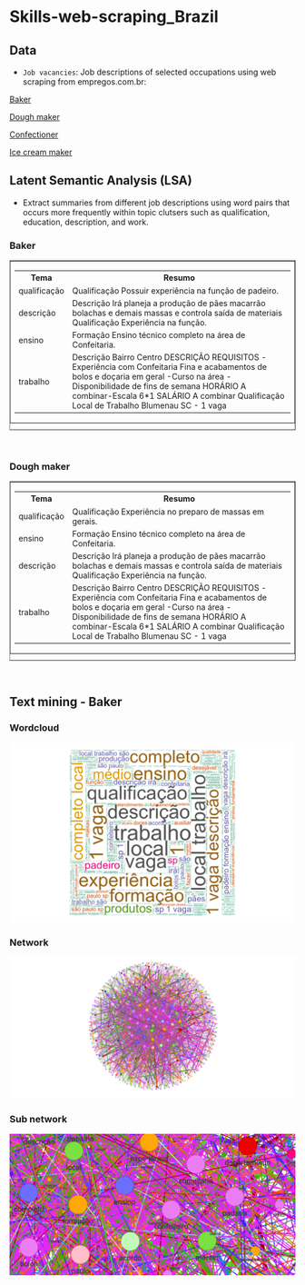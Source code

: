 # Skills-web-scraping_Brazil
 
## Data
- `Job vacancies`: Job descriptions of selected occupations using web scraping from empregos.com.br: 

[Baker](https://www.empregos.com.br/vagas/padeiro)

[Dough maker](https://www.empregos.com.br/vagas/masseiro/)

[Confectioner](https://www.empregos.com.br/vagas/confeiteiro/)

[Ice cream maker](https://www.empregos.com.br/vagas/sorvete/)

## Latent Semantic Analysis (LSA)
- Extract summaries from different job descriptions using word pairs that occurs more frequently within topic clutsers such as qualification, education, description, and work. 

### Baker
<p align= center >
<table cellspacing=0 border=1>
<caption align=bottom class=captiondataframe></caption>
<tr><td>
	<table border=0 class=dataframe>
	<tbody> 
	<tr class= firstline > 
		<th>Tema  </th>
		<th>Resumo</th> 
	</tr> 
<tr> 
<td class=cellinside>qualificação
</td>
<td class=cellinside>Qualificação  Possuir experiência na função de padeiro.
</td></tr>
		
<tr> 
<td class=cellinside>descrição
</td>
<td class=cellinside>Descrição  Irá planeja a produção de pães macarrão bolachas e demais massas e controla saída de materiais Qualificação  Experiência na função.
</td></tr>

<tr> 
<td class=cellinside>ensino
</td>
<td class=cellinside>Formação Ensino técnico completo na área de Confeitaria.
</td></tr>

<tr> 
<td class=cellinside>trabalho
</td>
<td class=cellinside>Descrição  Bairro  Centro DESCRIÇÃO REQUISITOS -Experiência com Confeitaria Fina e acabamentos de bolos e doçaria em geral -Curso na área -Disponibilidade de fins de semana HORÁRIO A combinar-Escala 6*1 SALÁRIO A combinar Qualificação  Local de Trabalho  Blumenau  SC - 1 vaga
</td></tr>

</table>
 </td></table>
 <br>

### Dough maker
<p align= center >
<table cellspacing=0 border=1>
<caption align=bottom class=captiondataframe></caption>
<tr><td>
	<table border=0 class=dataframe>
	<tbody> 
	<tr class= firstline > 
		<th>Tema  </th>
		<th>Resumo</th> 
	</tr> 
<tr> 
<td class=cellinside>qualificação
</td>
<td class=cellinside>Qualificação  Experiência no preparo de massas em gerais.
</td></tr>
		
<tr> 
<td class=cellinside>ensino
</td>
<td class=cellinside>Formação Ensino técnico completo na área de Confeitaria.
</td></tr>

<tr> 
<td class=cellinside>descrição
</td>
<td class=cellinside>Descrição  Irá planeja a produção de pães macarrão bolachas e demais massas e controla saída de materiais Qualificação  Experiência na função.
</td></tr>

<tr> 
<td class=cellinside>trabalho
</td>
<td class=cellinside>Descrição  Bairro  Centro DESCRIÇÃO REQUISITOS -Experiência com Confeitaria Fina e acabamentos de bolos e doçaria em geral -Curso na área -Disponibilidade de fins de semana HORÁRIO A combinar-Escala 6*1 SALÁRIO A combinar Qualificação  Local de Trabalho  Blumenau  SC - 1 vaga
</td></tr>

</table>
 </td></table>
 <br>

## Text mining - Baker  

### Wordcloud
![Baker](https://github.com/quinrod/Skills-web-scraping_Brazil/blob/master/wordcloudPD.png)

### Network
![Baker](https://github.com/quinrod/Skills-web-scraping_Brazil/blob/master/networkPD.png)

### Sub network
![Baker](https://github.com/quinrod/Skills-web-scraping_Brazil/blob/master/sub_networkPD.png)

